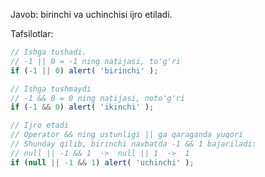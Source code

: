 Javob: birinchi va uchinchisi ijro etiladi.

Tafsilotlar:

```js run
// Ishga tushadi.
// -1 || 0 = -1 ning natijasi, to'g'ri
if (-1 || 0) alert( 'birinchi' );

// Ishga tushmaydi
// -1 && 0 = 0 ning natijasi, noto'g'ri
if (-1 && 0) alert( 'ikinchi' );

// Ijro etadi
// Operator && ning ustunligi || ga qaraganda yuqori
// Shunday qilib, birinchi navbatda -1 && 1 bajariladi:
// null || -1 && 1  ->  null || 1  ->  1
if (null || -1 && 1) alert( 'uchinchi' );
```


